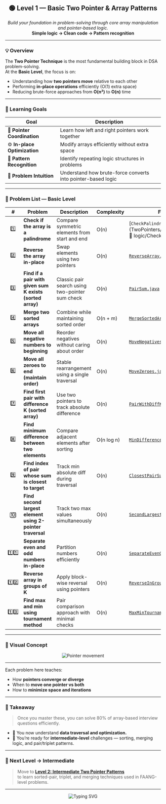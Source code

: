<h2 align="center">🟢 Level 1 — Basic Two Pointer & Array Patterns</h2>

<p align="center">
  <i>Build your foundation in problem-solving through core array manipulation and pointer-based logic.</i><br>
  <b>Simple logic → Clean code → Pattern recognition</b>
</p>

---

### 💡 Overview

The **Two Pointer Technique** is the most fundamental building block in DSA problem-solving.  
At the **Basic Level**, the focus is on:
- Understanding how **two pointers move** relative to each other
- Performing **in-place operations** efficiently (O(1) extra space)
- Reducing brute-force approaches from **O(n²)** to **O(n)** time

---

### 🎯 Learning Goals
| Goal | Description |
|------|--------------|
| 🔁 **Pointer Coordination** | Learn how left and right pointers work together |
| ⚙️ **In-place Optimization** | Modify arrays efficiently without extra space |
| 🧩 **Pattern Recognition** | Identify repeating logic structures in problems |
| 🚀 **Problem Intuition** | Understand how brute-force converts into pointer-based logic |

---

### 🧠 Problem List — Basic Level

| # | Problem | Description | Complexity | File Link |
|:-:|----------|-------------|-------------|------------|
| 1️⃣ | **Check if the array is a palindrome** | Compare symmetric elements from start and end | O(n) | [`CheckPalindrome.java`](TwoPointers/TwoPointers/Basic/🧠 logic/CheckPalindrome.java) |
| 2️⃣ | **Reverse the array in-place** | Swap elements using two pointers | O(n) | [`ReverseArray.java`](./ReverseArray.java) |
| 3️⃣ | **Find if a pair with given sum K exists (sorted array)** | Classic pair search using two-pointer sum check | O(n) | [`PairSum.java`](./PairSum.java) |
| 4️⃣ | **Merge two sorted arrays** | Combine while maintaining sorted order | O(n + m) | [`MergeSortedArrays.java`](../MergeSortedArrays.java) |
| 5️⃣ | **Move all negative numbers to beginning** | Reorder negatives without caring about order | O(n) | [`MoveNegatives.java`](../MoveNegatives.java) |
| 6️⃣ | **Move all zeroes to end (maintain order)** | Stable rearrangement using a single traversal | O(n) | [`MoveZeroes.java`](../MoveZeroes.java) |
| 7️⃣ | **Find first pair with difference K (sorted array)** | Use two pointers to track absolute difference | O(n) | [`PairWithDiffK.java`](../PairWithDiffK.java) |
| 8️⃣ | **Find minimum difference between two elements** | Compare adjacent elements after sorting | O(n log n) | [`MinDifference.java`](../MinDifference.java) |
| 9️⃣ | **Find index of pair whose sum is closest to target** | Track min absolute diff during traversal | O(n) | [`ClosestPairSum.java`](../ClosestPairSum.java) |
| 🔟 | **Find second largest element using 2-pointer traversal** | Track two max values simultaneously | O(n) | [`SecondLargest.java`](../SecondLargest.java) |
| 1️⃣1️⃣ | **Separate even and odd numbers in-place** | Partition numbers efficiently | O(n) | [`SeparateEvenOdd.java`](../SeparateEvenOdd.java) |
| 1️⃣2️⃣ | **Reverse array in groups of K**  | Apply block-wise reversal using pointers | O(n) | [`ReverseInGroups.java`](../ReverseInGroups.java) |
| 1️⃣3️⃣ | **Find max and min using tournament method**  | Pair comparison approach with minimal checks | O(n) | [`MaxMinTournament.java`](../MaxMinTournament.java) |

---

### 🧩 Visual Concept

<p align="center">
  <img src="https://readme-typing-svg.herokuapp.com?font=Fira+Code&weight=500&size=20&pause=1000&color=00F0C2&center=true&vCenter=true&width=600&lines=start+→+➡️+➡️+➡️+←+⬅️+⬅️+←+end;Compare+|+Swap+|+Move" alt="Pointer movement" />
</p>

---


Each problem here teaches:
- How **pointers converge or diverge**
- When to **move one pointer vs both**
- How to **minimize space and iterations**

---

### 🧠 Takeaway
> Once you master these, you can solve 80% of array-based interview questions efficiently.

- 🔹 You now understand **data traversal and optimization.**
- 🔹 You’re ready for **intermediate-level** challenges — sorting, merging logic, and pair/triplet patterns.

---

### 🚀 Next Level → Intermediate
> Move to [**Level 2: Intermediate Two Pointer Patterns**](../Intermediate/README.md)  
to learn sorted-pair, triplet, and merging techniques used in FAANG-level problems.

---

<p align="center">
  <img src="https://readme-typing-svg.herokuapp.com?font=Fira+Code&weight=500&size=22&pause=1000&color=00F0C2&center=true&vCenter=true&width=750&lines=Level+1+Completed+🎯;Mastered+Two+Pointer+Basics+🚀;Next:+Intermediate+Challenges+Await+🔥" alt="Typing SVG" />
</p>
